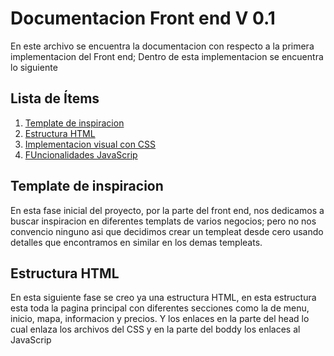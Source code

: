 # **Documentacion Front end V 0.1**
En este archivo se encuentra la documentacion con respecto a la primera implementacion del Front end; Dentro de esta implementacion se encuentra lo siguiente
## Lista de Ítems

1. [Template de inspiracion](##Template-de-inspiracion)
2. [Estructura HTML](#Estructura-HTML)
3. [Implementacion visual con CSS](#Implementacion-visual-con-CSS)
4. [FUncionalidades JavaScrip](#Funcionalidades-JavaScrip)


## **Template de inspiracion**
En esta fase inicial del proyecto, por la parte del front end, nos dedicamos a buscar inspiracion en diferentes templats de varios negocios; pero no nos convencio ninguno asi que decidimos crear un templeat desde cero usando detalles que encontramos en similar en los demas templeats.

## **Estructura HTML**
En esta siguiente fase se creo ya una estructura HTML, en esta estructura esta toda la pagina principal con diferentes secciones como la de menu, inicio, mapa, informacion y precios.
Y los enlaces en la parte del head lo cual enlaza los archivos del CSS y en la parte del boddy los enlaces al JavaScrip
